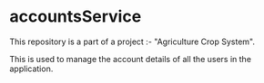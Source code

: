 # accountsService

This repository is a part of a project :- "Agriculture Crop System".

This is used to manage the account details of all the users in the application.

